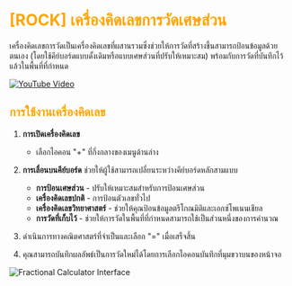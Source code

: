 # <span style="color: orange">[ROCK] เครื่องคิดเลขการวัดเศษส่วน</span>

เครื่องคิดเลขการวัดเป็นเครื่องคิดเลขที่ผสานรวมซึ่งช่วยให้การวัดที่สร้างขึ้นสามารถป้อนข้อมูลด้วยตนเอง (โดยใช้คีย์บอร์ดแบบดั้งเดิมหรือแบบเศษส่วนที่ปรับให้เหมาะสม) พร้อมกับการวัดที่บันทึกไว้แล้วในพื้นที่ที่กำหนด

[![YouTube Video](https://img.youtube.com/vi/a2QHkKfN82o/0.jpg)](https://youtu.be/a2QHkKfN82o)

## <span style="color: orange">การใช้งานเครื่องคิดเลข</span>

1. **การเปิดเครื่องคิดเลข**

   - เลือกไอคอน "+" ที่กึ่งกลางของเมนูด้านล่าง

2. **การเลื่อนบนคีย์บอร์ด** ช่วยให้ผู้ใช้สามารถเปลี่ยนระหว่างคีย์บอร์ดหลักสามแบบ

   - **การป้อนเศษส่วน** - ปรับให้เหมาะสมสำหรับการป้อนเศษส่วน
   - **เครื่องคิดเลขปกติ** - การป้อนตัวเลขทั่วไป
   - **เครื่องคิดเลขวิทยาศาสตร์** - ช่วยให้คุณป้อนข้อมูลตรีโกณมิติและเอกซ์โพเนนเชียล
   - **การวัดที่เก็บไว้** - ช่วยให้การวัดในพื้นที่ที่กำหนดสามารถใช้เป็นส่วนหนึ่งของการคำนวณ

3. ดำเนินการทางคณิตศาสตร์ที่จำเป็นและเลือก "=" เมื่อเสร็จสิ้น

4. คุณสามารถบันทึกผลลัพธ์เป็นการวัดใหม่ได้โดยการเลือกไอคอนบันทึกที่มุมขวาบนของหน้าจอ

![Fractional Calculator Interface](https://support.reekon.tools/hc/article_attachments/30944580259476)
